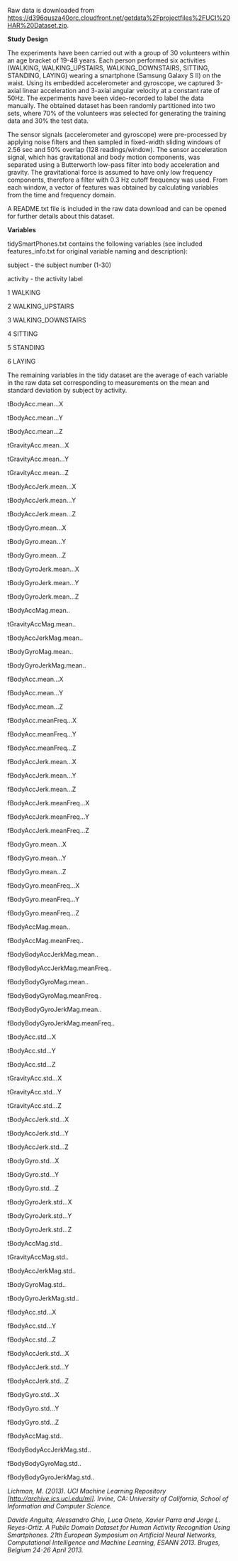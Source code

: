 Raw data is downloaded from https://d396qusza40orc.cloudfront.net/getdata%2Fprojectfiles%2FUCI%20HAR%20Dataset.zip.

**Study Design**

The experiments have been carried out with a group of 30 volunteers within an age bracket of 19-48 years. Each person performed six activities (WALKING, WALKING_UPSTAIRS, WALKING_DOWNSTAIRS, SITTING, STANDING, LAYING) wearing a smartphone (Samsung Galaxy S II) on the waist. Using its embedded accelerometer and gyroscope, we captured 3-axial linear acceleration and 3-axial angular velocity at a constant rate of 50Hz. The experiments have been video-recorded to label the data manually. The obtained dataset has been randomly partitioned into two sets, where 70% of the volunteers was selected for generating the training data and 30% the test data.

The sensor signals (accelerometer and gyroscope) were pre-processed by applying noise filters and then sampled in fixed-width sliding windows of 2.56 sec and 50% overlap (128 readings/window). The sensor acceleration signal, which has gravitational and body motion components, was separated using a Butterworth low-pass filter into body acceleration and gravity. The gravitational force is assumed to have only low frequency components, therefore a filter with 0.3 Hz cutoff frequency was used. From each window, a vector of features was obtained by calculating variables from the time and frequency domain.

A README.txt file is included in the raw data download and can be opened for further details about this dataset.   


**Variables**

tidySmartPhones.txt contains the following variables (see included features_info.txt for original variable naming and description):

subject - the subject number (1-30)

activity - the activity label 

  1 WALKING

  2 WALKING_UPSTAIRS

  3 WALKING_DOWNSTAIRS

  4 SITTING

  5 STANDING

  6 LAYING


The remaining variables in the tidy dataset are the average of each variable in the raw data set corresponding to measurements on the mean and standard deviation by subject by activity.
  
tBodyAcc.mean...X

tBodyAcc.mean...Y

tBodyAcc.mean...Z

tGravityAcc.mean...X

tGravityAcc.mean...Y

tGravityAcc.mean...Z

tBodyAccJerk.mean...X

tBodyAccJerk.mean...Y

tBodyAccJerk.mean...Z

tBodyGyro.mean...X

tBodyGyro.mean...Y

tBodyGyro.mean...Z

tBodyGyroJerk.mean...X

tBodyGyroJerk.mean...Y

tBodyGyroJerk.mean...Z

tBodyAccMag.mean..

tGravityAccMag.mean..

tBodyAccJerkMag.mean..

tBodyGyroMag.mean..

tBodyGyroJerkMag.mean..

fBodyAcc.mean...X

fBodyAcc.mean...Y

fBodyAcc.mean...Z

fBodyAcc.meanFreq...X

fBodyAcc.meanFreq...Y

fBodyAcc.meanFreq...Z

fBodyAccJerk.mean...X

fBodyAccJerk.mean...Y

fBodyAccJerk.mean...Z

fBodyAccJerk.meanFreq...X

fBodyAccJerk.meanFreq...Y

fBodyAccJerk.meanFreq...Z

fBodyGyro.mean...X

fBodyGyro.mean...Y

fBodyGyro.mean...Z

fBodyGyro.meanFreq...X

fBodyGyro.meanFreq...Y

fBodyGyro.meanFreq...Z

fBodyAccMag.mean..

fBodyAccMag.meanFreq..

fBodyBodyAccJerkMag.mean..

fBodyBodyAccJerkMag.meanFreq..

fBodyBodyGyroMag.mean..

fBodyBodyGyroMag.meanFreq..

fBodyBodyGyroJerkMag.mean..

fBodyBodyGyroJerkMag.meanFreq..

tBodyAcc.std...X

tBodyAcc.std...Y

tBodyAcc.std...Z

tGravityAcc.std...X

tGravityAcc.std...Y

tGravityAcc.std...Z

tBodyAccJerk.std...X

tBodyAccJerk.std...Y

tBodyAccJerk.std...Z

tBodyGyro.std...X

tBodyGyro.std...Y

tBodyGyro.std...Z

tBodyGyroJerk.std...X

tBodyGyroJerk.std...Y

tBodyGyroJerk.std...Z

tBodyAccMag.std..

tGravityAccMag.std..

tBodyAccJerkMag.std..

tBodyGyroMag.std..

tBodyGyroJerkMag.std..

fBodyAcc.std...X

fBodyAcc.std...Y

fBodyAcc.std...Z

fBodyAccJerk.std...X

fBodyAccJerk.std...Y

fBodyAccJerk.std...Z

fBodyGyro.std...X

fBodyGyro.std...Y

fBodyGyro.std...Z

fBodyAccMag.std..

fBodyBodyAccJerkMag.std..

fBodyBodyGyroMag.std..

fBodyBodyGyroJerkMag.std..





*Lichman, M. (2013). UCI Machine Learning Repository [http://archive.ics.uci.edu/ml]. Irvine, CA: University of California, School of Information and Computer Science.*

*Davide Anguita, Alessandro Ghio, Luca Oneto, Xavier Parra and Jorge L. Reyes-Ortiz. A Public Domain Dataset for Human Activity Recognition Using Smartphones. 21th European Symposium on Artificial Neural Networks, Computational Intelligence and Machine Learning, ESANN 2013. Bruges, Belgium 24-26 April 2013.*

